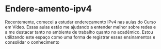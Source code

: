 # Endere-amento-ipv4
Recentemente, comecei a estudar endereçamento IPv4 nas aulas do Curso em Vídeo. Essas aulas estão me ajudando a entender melhor sobre redes e a me destacar tanto no ambiente de trabalho quanto no acadêmico. Estou utilizando este espaço como uma forma de registrar esses ensinamentos e consolidar o conhecimento
